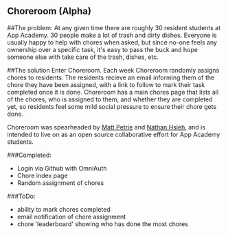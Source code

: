 Choreroom (Alpha)
----------

##The problem:
At any given time there are roughly 30 resident students at App Academy. 30 people make a lot of trash and dirty dishes. Everyone is usually happy to help with chores when asked, but since no-one feels any ownership over a specific task, it's easy to pass the buck and hope someone else with take care of the trash, dishes, etc.

##The solution
Enter Choreroom. Each week Choreroom randomly assigns chores to residents. The residents recieve an email informing them of the chore they have been assigned, with a link to follow to mark their task completed once it is done. Choreroom has a main chores page that lists all of the chores, who is assigned to them, and whether they are completed yet, so residents feel some mild social pressure to ensure their chore gets done.

Choreroom was spearheaded by [Matt Petrie](http://www.mattpetrie.io) and [Nathan Hsieh](http://www.nathanhsieh.com), and is intended to live on as an open source collaborative effort for App Academy students.

###Completed:
* Login via Github with OmniAuth
* Chore index page
* Random assignment of chores

###ToDo:
* ability to mark chores completed
* email notification of chore assignment
* chore 'leaderboard' showing who has done the most chores